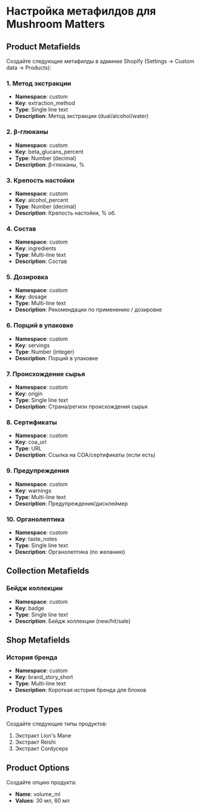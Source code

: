 # Настройка метафилдов для Mushroom Matters

## Product Metafields

Создайте следующие метафилды в админке Shopify (Settings → Custom data → Products):

### 1. Метод экстракции
- **Namespace**: custom
- **Key**: extraction_method
- **Type**: Single line text
- **Description**: Метод экстракции (dual/alcohol/water)

### 2. β-глюканы
- **Namespace**: custom
- **Key**: beta_glucans_percent
- **Type**: Number (decimal)
- **Description**: β‑глюканы, %

### 3. Крепость настойки
- **Namespace**: custom
- **Key**: alcohol_percent
- **Type**: Number (decimal)
- **Description**: Крепость настойки, % об.

### 4. Состав
- **Namespace**: custom
- **Key**: ingredients
- **Type**: Multi-line text
- **Description**: Состав

### 5. Дозировка
- **Namespace**: custom
- **Key**: dosage
- **Type**: Multi-line text
- **Description**: Рекомендации по применению / дозировке

### 6. Порций в упаковке
- **Namespace**: custom
- **Key**: servings
- **Type**: Number (integer)
- **Description**: Порций в упаковке

### 7. Происхождение сырья
- **Namespace**: custom
- **Key**: origin
- **Type**: Single line text
- **Description**: Страна/регион происхождения сырья

### 8. Сертификаты
- **Namespace**: custom
- **Key**: coa_url
- **Type**: URL
- **Description**: Ссылка на COA/сертификаты (если есть)

### 9. Предупреждения
- **Namespace**: custom
- **Key**: warnings
- **Type**: Multi-line text
- **Description**: Предупреждения/дисклеймер

### 10. Органолептика
- **Namespace**: custom
- **Key**: taste_notes
- **Type**: Single line text
- **Description**: Органолептика (по желанию)

## Collection Metafields

### Бейдж коллекции
- **Namespace**: custom
- **Key**: badge
- **Type**: Single line text
- **Description**: Бейдж коллекции (new/hit/sale)

## Shop Metafields

### История бренда
- **Namespace**: custom
- **Key**: brand_story_short
- **Type**: Multi-line text
- **Description**: Короткая история бренда для блоков

## Product Types

Создайте следующие типы продуктов:
1. Экстракт Lion's Mane
2. Экстракт Reishi
3. Экстракт Cordyceps

## Product Options

Создайте опцию продукта:
- **Name**: volume_ml
- **Values**: 30 мл, 60 мл
